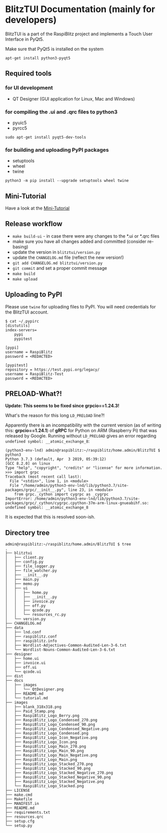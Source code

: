 # BlitzTUI Documentation (mainly for developers)

BlitzTUI is a part of the RaspiBlitz project and implements a Touch User Interface in PyQt5.

Make sure that PyQt5 is installed on the system

```
apt-get install python3-pyqt5
```


## Required tools

### for UI development

* QT Designer (GUI application for Linux, Mac and Windows)

### for compiling the .ui and .qrc files to python3

* pyuic5
* pyrcc5

`sudo apt-get install pyqt5-dev-tools`

### for building and uploading PyPI packages

* setuptools
* wheel
* twine

`python3 -m pip install --upgrade setuptools wheel twine`


## Mini-Tutorial

Have a look at the [Mini-Tutorial](tutorial.md)


## Release workflow

* `make build-ui` - in case there were any changes to the *.ui or *.qrc files
* make sure you have all changes added and committed (consider re-basing)
* update the version in `blitztui/version.py`
* update the `CHANGELOG.md` file (reflect the new version!)
* `git add CHANGELOG.md blitztui/version.py`
* `git commit` and set a proper commit message
* `make build`
* `make upload`


## Uploading to PyPI

Please use `twine` for uploading files to PyPI. You will need credentials for the BlitzTUI account.

```
$ cat ~/.pypirc
[distutils]
index-servers=
    pypi
    pypitest

[pypi]
username = RaspiBlitz
password = <REDACTED>

[pypitest]
repository = https://test.pypi.org/legacy/
username = RaspiBlitz-Test
password = <REDACTED>
```

## PRELOAD-What?!

**Update: This seems to be fixed since grpcio==1.24.3!**

What's the reason for this long `LD_PRELOAD` line?!

Apparently there is an incompatibility with the current version (as of writing this: **grpcio==1.24.1**) of
**gRPC** for Python on ARM (Raspberry Pi) that was released by Google. Running without `LD_PRELOAD` gives
an error regarding `undefined symbol: __atomic_exchange_8`:

```
(python3-env-lnd) admin@raspiblitz:~/raspiblitz/home.admin/BlitzTUI $ python3
Python 3.7.3 (default, Apr  3 2019, 05:39:12)
[GCC 8.2.0] on linux
Type "help", "copyright", "credits" or "license" for more information.
>>> import grpc
Traceback (most recent call last):
  File "<stdin>", line 1, in <module>
  File "/home/admin/python3-env-lnd/lib/python3.7/site-packages/grpc/__init__.py", line 23, in <module>
    from grpc._cython import cygrpc as _cygrpc
ImportError: /home/admin/python3-env-lnd/lib/python3.7/site-packages/grpc/_cython/cygrpc.cpython-37m-arm-linux-gnueabihf.so: undefined symbol: __atomic_exchange_8
```

It is expected that this is resolved soon-ish.


## Directory tree

```
admin@raspiblitz:~/raspiblitz/home.admin/BlitzTUI $ tree
.
├── blitztui
│   ├── client.py
│   ├── config.py
│   ├── file_logger.py
│   ├── file_watcher.py
│   ├── __init__.py
│   ├── main.py
│   ├── memo.py
│   ├── ui
│   │   ├── home.py
│   │   ├── __init__.py
│   │   ├── invoice.py
│   │   ├── off.py
│   │   ├── qcode.py
│   │   └── resources_rc.py
│   └── version.py
├── CHANGELOG.md
├── data
│   ├── lnd.conf
│   ├── raspiblitz.conf
│   ├── raspiblitz.info
│   ├── Wordlist-Adjectives-Common-Audited-Len-3-6.txt
│   └── Wordlist-Nouns-Common-Audited-Len-3-6.txt
├── designer
│   ├── home.ui
│   ├── invoice.ui
│   ├── off.ui
│   └── qcode.ui
├── dist
├── docs
│   ├── images
│   │   └── QtDesigner.png
│   ├── README.md
│   └── tutorial.md
├── images
│   ├── blank_318x318.png
│   ├── Paid_Stamp.png
│   ├── RaspiBlitz_Logo_Berry.png
│   ├── RaspiBlitz_Logo_Condensed_270.png
│   ├── RaspiBlitz_Logo_Condensed_90.png
│   ├── RaspiBlitz_Logo_Condensed_Negative.png
│   ├── RaspiBlitz_Logo_Condensed.png
│   ├── RaspiBlitz_Logo_Icon_Negative.png
│   ├── RaspiBlitz_Logo_Icon.png
│   ├── RaspiBlitz_Logo_Main_270.png
│   ├── RaspiBlitz_Logo_Main_90.png
│   ├── RaspiBlitz_Logo_Main_Negative.png
│   ├── RaspiBlitz_Logo_Main.png
│   ├── RaspiBlitz_Logo_Stacked_270.png
│   ├── RaspiBlitz_Logo_Stacked_90.png
│   ├── RaspiBlitz_Logo_Stacked_Negative_270.png
│   ├── RaspiBlitz_Logo_Stacked_Negative_90.png
│   ├── RaspiBlitz_Logo_Stacked_Negative.png
│   └── RaspiBlitz_Logo_Stacked.png
├── LICENSE
├── make.cmd
├── Makefile
├── MANIFEST.in
├── README.md
├── requirements.txt
├── resources.qrc
├── setup.cfg
└── setup.py
```